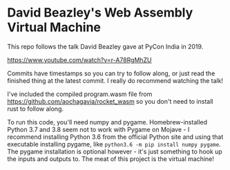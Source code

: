 
# David Beazley's Web Assembly Virtual Machine

This repo follows the talk David Beazley gave at PyCon India in 2019.

https://www.youtube.com/watch?v=r-A78RgMhZU

Commits have timestamps so you can try to follow along, or just read the finished thing at the latest commit. I really do recommend watching the talk!

I've included the compiled program.wasm file from https://github.com/aochagavia/rocket_wasm so you don't need to install rust to follow along.

To run this code, you'll need numpy and pygame. Homebrew-installed Python 3.7 and 3.8 seem not to work with Pygame on Mojave - I recommend installing Python 3.6 from the official Python site and using that executable installing pygame, like `python3.6 -m pip install numpy pygame`. The pygame installation is optional however - it's just something to hook up the inputs and outputs to. The meat of this project is the virtual machine!
